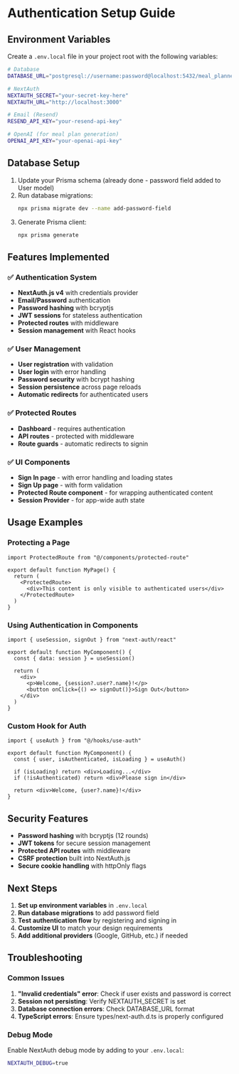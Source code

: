 # Authentication Setup Guide

## Environment Variables

Create a `.env.local` file in your project root with the following variables:

```bash
# Database
DATABASE_URL="postgresql://username:password@localhost:5432/meal_planner"

# NextAuth
NEXTAUTH_SECRET="your-secret-key-here"
NEXTAUTH_URL="http://localhost:3000"

# Email (Resend)
RESEND_API_KEY="your-resend-api-key"

# OpenAI (for meal plan generation)
OPENAI_API_KEY="your-openai-api-key"
```

## Database Setup

1. Update your Prisma schema (already done - password field added to User model)
2. Run database migrations:
   ```bash
   npx prisma migrate dev --name add-password-field
   ```
3. Generate Prisma client:
   ```bash
   npx prisma generate
   ```

## Features Implemented

### ✅ Authentication System
- **NextAuth.js v4** with credentials provider
- **Email/Password** authentication
- **Password hashing** with bcryptjs
- **JWT sessions** for stateless authentication
- **Protected routes** with middleware
- **Session management** with React hooks

### ✅ User Management
- **User registration** with validation
- **User login** with error handling
- **Password security** with bcrypt hashing
- **Session persistence** across page reloads
- **Automatic redirects** for authenticated users

### ✅ Protected Routes
- **Dashboard** - requires authentication
- **API routes** - protected with middleware
- **Route guards** - automatic redirects to signin

### ✅ UI Components
- **Sign In page** - with error handling and loading states
- **Sign Up page** - with form validation
- **Protected Route component** - for wrapping authenticated content
- **Session Provider** - for app-wide auth state

## Usage Examples

### Protecting a Page
```tsx
import ProtectedRoute from "@/components/protected-route"

export default function MyPage() {
  return (
    <ProtectedRoute>
      <div>This content is only visible to authenticated users</div>
    </ProtectedRoute>
  )
}
```

### Using Authentication in Components
```tsx
import { useSession, signOut } from "next-auth/react"

export default function MyComponent() {
  const { data: session } = useSession()
  
  return (
    <div>
      <p>Welcome, {session?.user?.name}!</p>
      <button onClick={() => signOut()}>Sign Out</button>
    </div>
  )
}
```

### Custom Hook for Auth
```tsx
import { useAuth } from "@/hooks/use-auth"

export default function MyComponent() {
  const { user, isAuthenticated, isLoading } = useAuth()
  
  if (isLoading) return <div>Loading...</div>
  if (!isAuthenticated) return <div>Please sign in</div>
  
  return <div>Welcome, {user?.name}!</div>
}
```

## Security Features

- **Password hashing** with bcryptjs (12 rounds)
- **JWT tokens** for secure session management
- **Protected API routes** with middleware
- **CSRF protection** built into NextAuth.js
- **Secure cookie handling** with httpOnly flags

## Next Steps

1. **Set up environment variables** in `.env.local`
2. **Run database migrations** to add password field
3. **Test authentication flow** by registering and signing in
4. **Customize UI** to match your design requirements
5. **Add additional providers** (Google, GitHub, etc.) if needed

## Troubleshooting

### Common Issues

1. **"Invalid credentials" error**: Check if user exists and password is correct
2. **Session not persisting**: Verify NEXTAUTH_SECRET is set
3. **Database connection errors**: Check DATABASE_URL format
4. **TypeScript errors**: Ensure types/next-auth.d.ts is properly configured

### Debug Mode

Enable NextAuth debug mode by adding to your `.env.local`:
```bash
NEXTAUTH_DEBUG=true
```
